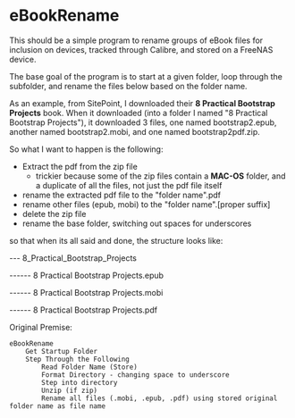 # eBookRename

This should be a simple program to rename groups of eBook files for inclusion on 
devices, tracked through Calibre, and stored on a FreeNAS device.

The base goal of the program is to start at a given folder, loop through the 
subfolder, and rename the files below based on the folder name.

As an example, from SitePoint, I downloaded their **8 Practical Bootstrap Projects** 
book.  When it downloaded (into a folder I named "8 Practical Bootstrap Projects"), 
it downloaded 3 files, one named bootstrap2.epub, another named bootstrap2.mobi, 
and one named bootstrap2pdf.zip.

So what I want to happen is the following:
- Extract the pdf from the zip file
    - trickier because some of the zip files contain a __MAC-OS__ folder, and a 
    duplicate of all the files, not just the pdf file itself
- rename the extracted pdf file to the "folder name".pdf
- rename other files (epub, mobi) to the "folder name".[proper suffix]
- delete the zip file
- rename the base folder, switching out spaces for underscores

so that when its all said and done, the structure looks like:

--- 8_Practical_Bootstrap_Projects

------ 8 Practical Bootstrap Projects.epub

------ 8 Practical Bootstrap Projects.mobi

------ 8 Practical Bootstrap Projects.pdf


Original Premise:

    eBookRename
        Get Startup Folder
        Step Through the Following
            Read Folder Name (Store)
            Format Directory - changing space to underscore
            Step into directory
            Unzip (if zip)
            Rename all files (.mobi, .epub, .pdf) using stored original folder name as file name